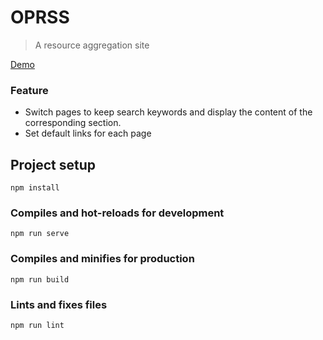 # OPRSS
> A resource aggregation site

[Demo](http://https://lwangit.github.io/OPRSS/)

### Feature

- Switch pages to keep search keywords and display the content of the corresponding section.
- Set default links for each page

## Project setup
```
npm install
```

### Compiles and hot-reloads for development
```
npm run serve
```

### Compiles and minifies for production
```
npm run build
```

### Lints and fixes files
```
npm run lint
```